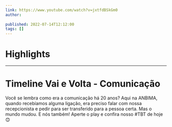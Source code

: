 ```yaml
---
link: https://www.youtube.com/watch?v=jxtfdBSkGm0
author: 
   
published: 2022-07-14T12:12:00
tags: []
---
```

# Highlights


---
# Timeline Vai e Volta - Comunicação
Você se lembra como era a comunicação há 20 anos? Aqui na ANBIMA, quando recebíamos alguma ligação, era preciso falar com nossa recepcionista e pedir para ser transferido para a pessoa certa. Mas o mundo mudou. E nós também! Aperte o play e confira nosso #TBT de hoje 😊